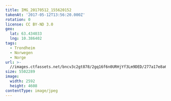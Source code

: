 ```yaml
---
title: IMG_20170512_155620152
takenAt: '2017-05-12T13:56:20.000Z'
rotation: 0
license: CC BY-ND 3.0
geo:
  lat: 63.434033
  lng: 10.386402
tags:
  - Trondheim
  - Norwegen
  - Norge
url: >-
  //images.ctfassets.net/bncv3c2gt878/2gq16f6n0URHjYf3Lm9DED/277a17e8a679c66c1a9ebbe914e6a2bb/img_20170512_155620152_34650691275_o
size: 5502289
image:
  width: 2592
  height: 4608
contentType: image/jpeg
---
```


